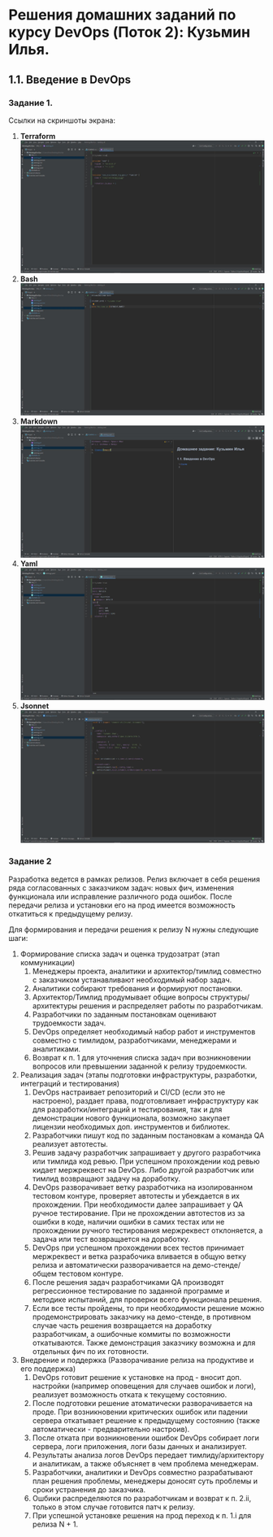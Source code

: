 # Решения домашних заданий по курсу DevOps (Поток 2): Кузьмин Илья.

## 1.1. Введение в DevOps
### Задание 1.
Ссылки на скриншоты экрана:
1. **Terraform**
![Terraform](resourses/tf.png)
2. **Bash**
![Bash](resourses/sh.png)
5. **Markdown**
![Markdown](resourses/md.png) 
7. **Yaml**
![Yaml](resourses/yaml.png)
9. **Jsonnet**
![Jsonnet](resourses/jsonnet.png)

### Задание 2
Разработка ведется в рамках релизов. Релиз включает в себя решения ряда согласованных с заказчиком
задач: новых фич, изменения функционала или исправление различного рода ошибок. 
После передачи релиза и установки его на прод имеется возможность откатиться к предыдущему релизу.

Для формирования и передачи решения к релизу N нужны следующие шаги:
1. Формирование списка задач и оценка трудозатрат (этап коммуникации)
   1. Менеджеры проекта, аналитики и архитектор/тимлид совместно с заказчиком устанавливают необходимый набор задач. 
   2. Аналитики собирают требования и формируют постановки.
   3. Архитектор/Тимлид продумывает общие вопросы структуры/архитектуры решения и распределяет работы
   по разработчикам.
   4. Разработчики по заданным постановкам оценивают трудоемкости задач.
   5. DevOps определяет необходимый набор работ и инструментов совместно с тимлидом, разработчиками, менеджерами и аналитиками.
   6. Возврат к п. 1 для уточнения списка задач при возникновении вопросов или превышении заданной к релизу трудоемкости.
2. Реализация задач (этапы подготовки инфраструктуры, разработки, интеграций и тестирования)
   1. DevOps настраивает репозиторий и CI/CD (если это не настроено), раздает права, подготовливает инфраструктуру как для разработки/интеграций и тестирования, 
   так и для демонстрации нового функционала, возможно закупает лицензии необходимых доп. инструментов и библиотек.
   2. Разработчики пишут код по заданным постановкам а команда QA реализует автотесты.
   3. Решив задачу разработчик запрашивает у другого разработчика или тимлида код ревью. При успешном прохождении код ревью кидает мержреквест на DevOps. 
   Либо другой разработчик или тимлид возвращают задачу на доработку.
   4. DevOps разворачивает ветку разработчика на изолированном тестовом контуре, проверяет автотесты и убеждается в их прохождении. 
   При необходимости далее запрашивает у QA ручное тестирование. При не прохождении автотестов из за ошибки в коде, 
   наличии ошибки в самих тестах или не прохождении ручного тестирования мержреквест отклоняется, а задача или тест возвращается на доработку.
   5. DevOps при успешном прохождении всех тестов принимает мержреквест и ветка разрабочика вливается в общую ветку релиза 
   и автоматически разворачивается на демо-стенде/общем тестовом контуре.
   6. После решения задач разработчиками QA производят регрессионное тестирование по заданной программе и методике испытаний, 
   для проверки всего функционала решения.
   7. Если все тесты пройдены, то при необходимости решение можно продемонстрировать заказчику на демо-стенде, в противном случае
   часть решения возвращается на доработку разработчикам, а ошибочные коммиты по возможности откатываются. 
   Также демонстрация заказчику возможна и для отдельных фич по их готовности.
3. Внедрение и поддержка (Разворачивание релиза на продуктиве и его поддержка)
   1. DevOps готовит решение к установке на прод - вносит доп. настройки (например оповещения для случаев ошибок и логи), 
   реализует возможность отката к текущему состоянию.
   2. После подготовки решение атоматически разворачивается на проде. При возникновении критических ошибок или падении сервера
   откатывает решение к предыдущему состоянию (также автоматически - предварительно настроив). 
   3. После отката при возникновении ошибок DevOps собирает логи сервера, логи приложения, логи базы данных и анализирует.
   4. Результаты анализа логов DevOps передает тимлиду/архитектору и аналитикам, а также объясняет в чем проблема менеджерам.
   5. Разработчики, аналитики и DevOps совместно разрабатывают план решения проблемы, менеджеры доносят суть проблемы и сроки устранения до заказчика.
   6. Ошбики распределяются по разработчикам и возврат к п. 2.ii, только в этом случае готовится патч к релизу.
   7. При успешной установке решения на прод переход к п. 1.i для релиза N + 1.

   

